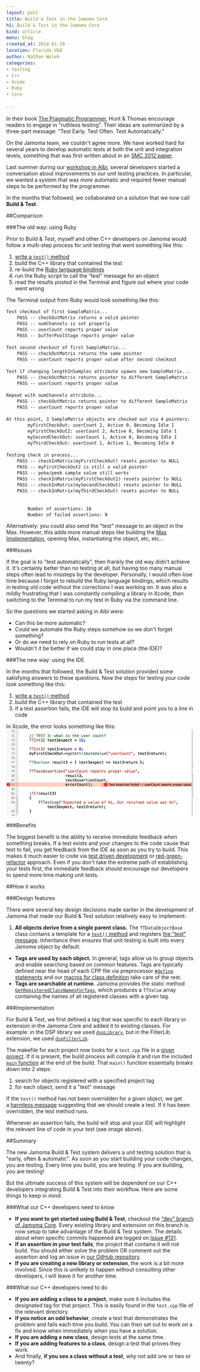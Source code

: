 ```yaml
---
layout: post
title: Build & Test in the Jamoma Core
h1: Build & Test in the Jamoma Core
kind: article
menu: blog
created_at: 2014-01-29
location: Florida USA
author: Nathan Wolek
categories:
- testing
- C++
- Xcode
- Ruby
- Core

---
```


In their book [The Pragmatic Programmer](http://pragprog.com/the-pragmatic-programmer), Hunt & Thomas encourage readers to engage in "ruthless testing". Their ideas are summarized by a three-part message: "Test Early. Test Often. Test Automatically." 

On the Jamoma team, we couldn't agree more. We have worked hard for several years to develop automatic tests at both the unit and integration levels, something that was first written about in an [SMC 2012 paper](http://jamoma.org/publications/attachments/smc2012-testing.pdf). 

Last summer during our [workshop in Albi](http://www.gmea.net/activite/recherche/colloques/jamoma.htm), several developers started a conversation about improvements to our unit testing practices. In particular, we wanted a system that was *more* automatic and required fewer manual steps to be performed by the programmer.

In the months that followed, we collaborated on a solution that we now call **Build & Test**.

##Comparison

###The old way: using Ruby

Prior to Build & Test, myself and other C++ developers on Jamoma would follow a multi-step process for unit testing that went something like this:

1. [write a `test()` method](http://api.jamoma.org/chapter_unittesting.html#chapter_unittesting_writingtests) 
2. build the C++ library that contained the test
3. re-build the [Ruby language bindings](https://github.com/jamoma/JamomaRuby) 
4. run the Ruby script to call the “test” message for an object
5. read the results posted in the Terminal and figure out where your code went wrong

The Terminal output from Ruby would look something like this:

	Test checkout of first SampleMatrix...
		PASS -- checkOutMatrix returns a valid pointer
		PASS -- numChannels is set properly
		PASS -- userCount reports proper value
		PASS -- bufferPoolStage reports proper value
		
	Test second checkout of first SampleMatrix...
		PASS -- checkOutMatrix returns the same pointer
		PASS -- userCount reports proper value after second checkout
		
	Test if changing lengthInSamples attribute spawns new SampleMatrix...
		PASS -- checkOutMatrix returns pointer to different SampleMatrix
		PASS -- userCount reports proper value
		
	Repeat with numChannels attribute...
		PASS -- checkOutMatrix returns pointer to different SampleMatrix
		PASS -- userCount reports proper value
		
	At this point, 3 SampleMatrix objects are checked out via 4 pointers:
			myFirstCheckOut: userCount 2, Active 0, Becoming Idle 1
			myFirstCheckOut2: userCount 2, Active 0, Becoming Idle 1
			mySecondCheckOut: userCount 1, Active 0, Becoming Idle 1
			myThirdCheckOut: userCount 1, Active 1, Becoming Idle 0
		
	Testing check in process...
		PASS -- checkInMatrix(myFirstCheckOut) resets pointer to NULL
		PASS -- myFirstCheckOut2 is still a valid pointer
		PASS -- poke/peek sample value still works
		PASS -- checkInMatrix(myFirstCheckOut2) resets pointer to NULL
		PASS -- checkInMatrix(mySecondCheckOut) resets pointer to NULL
		PASS -- checkInMatrix(myThirdCheckOut) resets pointer to NULL
		

			Number of assertions: 16
			Number of failed assertions: 0


Alternatively: you could also send the "test" message to an object in the Max. However, this adds more manual steps like building the [Max Implementation](https://github.com/jamoma/JamomaMax), opening Max, instantiating the object, etc, etc...

###Issues

If the goal is to "test automatically", then frankly the old way didn't achieve it. It's certainly better than no testing at all, but having too many manual steps often lead to missteps by the developer. Personally, I would often lose time because I forgot to rebuild the Ruby language bindings, which results in testing old code without the corrections I was working on. It was also a mildly frustrating that I was constantly  compiling a library in Xcode, then switching to the Terminal to run my test in Ruby via the command line. 

So the questions we started asking in Albi were:

* Can this be more automatic?
* Could we automate the Ruby steps somehow so we don't forget something?
* Or do we need to rely on Ruby to run tests at all?
* Wouldn't it be better if we could stay in one place (the IDE)?

###The new way: using the IDE

In the months that followed, the Build & Test solution provided some satisfying answers to these questions. Now the steps for testing your code look something like this:

1. [write a `test()` method](http://api.jamoma.org/chapter_unittesting.html#chapter_unittesting_writingtests) 
2. build the C++ library that contained the test
3. if a test assertion fails, the IDE will stop its build and point you to a line in code

In Xcode, the error looks something like this:
![Xcode says my userCount didn't match expectations](images/TTBufferXcodeAssertionFail.png)

###Benefits

The biggest benefit is the ability to receive immediate feedback when something breaks. If a test exists and your changes to the code cause that test to fail, you get feedback from the IDE as soon as you try to build. This makes it much easier to code via [test driven development](http://en.wikipedia.org/wiki/Test-driven_development) or [red-green-refactor](http://www.jamesshore.com/Blog/Red-Green-Refactor.html) approach. Even if you don't take the extreme path of establishing your tests first, the immediate feedback should encourage our developers to spend more time making unit tests.

##How it works

###Design features

There were several key design decisions made earlier in the development of Jamoma that made our Build & Test solution relatively easy to implement:

1. **All objects derive from a single parent class.** The `TTDataObjectBase` class contains a template for a [`test()` method](https://github.com/jamoma/JamomaCore/blob/dev/Foundation/library/includes/TTDataObjectBase.h#L120) and registers [the "test" message](https://github.com/jamoma/JamomaCore/blob/dev/Foundation/library/source/TTDataObjectBase.cpp#L38). Inheritance then ensures that unit testing is built into every Jamoma object by default. 
* **Tags are used by each object.** In general, tags allow us to group objects and enable searching based on common features. Tags are typically defined near the head of each CPP file via preprocessor [`#define` statements](https://github.com/jamoma/JamomaCore/blob/dev/DSP/extensions/FilterLib/source/TTHalfband9.cpp#L13) and our [macros for class definition](https://github.com/jamoma/JamomaCore/blob/master/DSP/library/includes/TTDSP.h#L49) take care of the rest. 
* **Tags are searchable at runtime.** Jamoma provides the static method [`GetRegisteredClassNamesForTags`](https://github.com/jamoma/JamomaCore/blob/dev/Foundation/library/includes/TTObject.h#L74), which produces a `TTValue` array containing the names of all registered classes with a given tag. 

###Implementation

For Build & Test, we first defined a tag that was specific to each library or extension in the Jamoma Core and added it to existing classes. For example: in the DSP library we used [`dspLibrary`](https://github.com/jamoma/JamomaCore/blob/dev/DSP/library/test.cpp#L21), but in the FilterLib extension, we used [`dspFilterLib`](https://github.com/jamoma/JamomaCore/blob/dev/DSP/extensions/FilterLib/test.cpp#L25). 

The makefile for each project now looks for a `test.cpp` file in a [given project](https://github.com/jamoma/JamomaCore/blob/dev/Shared/jamomalib.rb#L1708). If it is present, the build process will compile it and run the included [`main` function](https://github.com/jamoma/JamomaCore/blob/dev/DSP/library/test.cpp) at the end of the build. That `main()` function essentially breaks down into 2 steps:

1. search for objects registered with a specified project tag
2. for each object, send it a "test" message

If the `test()` method has not been overridden for a given object, we get a [harmless message](https://github.com/jamoma/JamomaCore/blob/dev/Foundation/library/includes/TTDataObjectBase.h#L126) suggesting that we should create a test. If it has been overridden, the test method runs. 

Whenever an assertion fails, the build will stop and your IDE will highlight the relevant line of code in your test (see image above). 

##Summary

The new Jamoma Build & Test system delivers a unit testing solution that is "early, often & automatic". As soon as you start building your code changes, you are testing. Every time you build, you are testing. If you are building, you are testing! 

But the ultimate success of this system will be dependent on our C++ developers integrating Build & Test into their workflow. Here are some things to keep in mind:

###What our C++ developers need to know

* **If you want to get started using Build & Test**, checkout the [“dev” branch of Jamoma Core](https://github.com/jamoma/JamomaCore/tree/dev). Every existing library and extension on this branch is now setup to take advantage of the Build & Test system. The details about when specific commits happened are logged on [Issue \#131](https://github.com/jamoma/JamomaCore/issues/131). 
* **If an assertion in your test fails**, the project that contains it will not build. You should either solve the problem OR comment out the assertion and log an issue in [our GitHub repository](https://github.com/jamoma/JamomaCore/issues?state=open).
* **If you are creating a new library or extension**, the work is a bit more involved. Since this is unlikely to happen without consulting other developers, I will leave it for another time.

###What our C++ developers need to do

* **If you are adding a class to a project**, make sure it includes the designated tag for that project. This is easily found in the `test.cpp` file of the relevant directory. 
* **If you notice an odd behavior**, create a test that demonstrates the problem and fails each time you build. You can then set out to work on a fix and know when immediately when you have a solution. 
* **If you are adding a new class**, design tests at the same time. 
* **If you are adding features to a class**, design a test that proves they work. 
* And finally, **if you see a class without a test**, why not add one or two or twenty? 